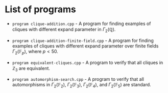 # List of programs 

- `program clique-addition.cpp` - A program for finding examples of cliques with different expand parameter in $\Gamma_2(\mathbb{Q})$.

- `program clique-addition-finite-field.cpp` - A program for finding examples of cliques with different expand parameter over finite fields $\Gamma_2(\mathbb{F}_p)$, where $p < 50$.

- `program equivalent-cliques.cpp` - A program to verify that all cliques in $\mathbb{Z}_3$ are equivalent.

- `program automorphism-search.cpp` - A program to verify that all automorphisms in $\Gamma_2(\mathbb{F}_2)$, $\Gamma_2(\mathbb{F}_3)$, $\Gamma_2(\mathbb{F}_4)$, and $\Gamma_2(\mathbb{F}_5)$ are standard.

